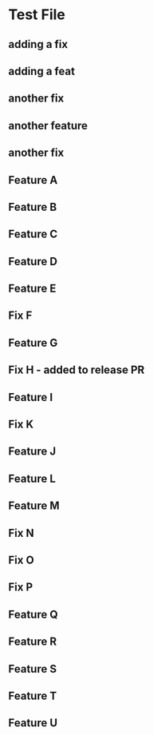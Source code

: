 # Test File

## adding a fix

## adding a feat

## another fix

## another feature

## another fix

## Feature A

## Feature B

## Feature C

## Feature D

## Feature E

## Fix F

## Feature G

## Fix H - added to release PR

## Feature I

## Fix K

## Feature J

## Feature L

## Feature M

## Fix N

## Fix O

## Fix P

## Feature Q

## Feature R

## Feature S

## Feature T

## Feature U